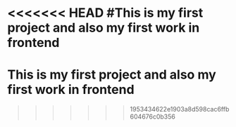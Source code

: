 <<<<<<< HEAD
#This is my first project and also my first work in frontend
=======
# This is my first project and also my first work in frontend
>>>>>>> 1953434622e1903a8d598cac6ffb604676c0b356
